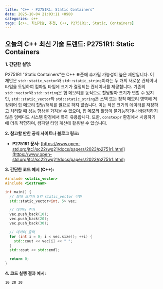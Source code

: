 ```yaml
---
title: "C++ - P2751R1: Static Containers"
date: 2025-10-04 21:03:11 +0900
categories: c++
tags: [c++, 최신기술, 추천, C++, P2751R1:, Static, Containers]
---
```


## 오늘의 C++ 최신 기술 트렌드: **P2751R1: Static Containers**

**1. 간단한 설명:**

P2751R1 "Static Containers"는 C++ 표준에 추가될 가능성이 높은 제안입니다. 이 제안은 `std::static_vector`와 `std::static_string`이라는 두 개의 새로운 컨테이너 타입을 도입하여 컴파일 타임에 크기가 결정되는 컨테이너를 제공합니다.  기존의 `std::vector`와 `std::string`은 힙 메모리를 동적으로 할당받아 크기가 변할 수 있지만, `std::static_vector`와 `std::static_string`은 스택 또는 정적 메모리 영역에 저장되어 힙 메모리 할당/해제를 필요로 하지 않습니다. 이는 작은 크기의 데이터를 저장하고 처리할 때 성능 향상을 가져올 수 있으며, 힙 메모리 할당이 불가능하거나 바람직하지 않은 임베디드 시스템 환경에서 특히 유용합니다. 또한, `constexpr` 환경에서 사용하기에 더욱 적합하며, 컴파일 타임 계산에 활용될 수 있습니다.

**2. 참고할 만한 공식 사이트나 블로그 링크:**

*   **P2751R1 문서:** [https://www.open-std.org/jtc1/sc22/wg21/docs/papers/2023/p2751r1.html](https://www.open-std.org/jtc1/sc22/wg21/docs/papers/2023/p2751r1.html)

**3. 간단한 코드 예시 (C++):**

```cpp
#include <static_vector>
#include <iostream>

int main() {
  // 최대 크기가 5인 static_vector 선언
  std::static_vector<int, 5> vec;

  // 데이터 추가
  vec.push_back(10);
  vec.push_back(20);
  vec.push_back(30);

  // 데이터 출력
  for (int i = 0; i < vec.size(); ++i) {
    std::cout << vec[i] << " ";
  }
  std::cout << std::endl;

  return 0;
}
```

**4. 코드 실행 결과 예시:**

```
10 20 30
```

